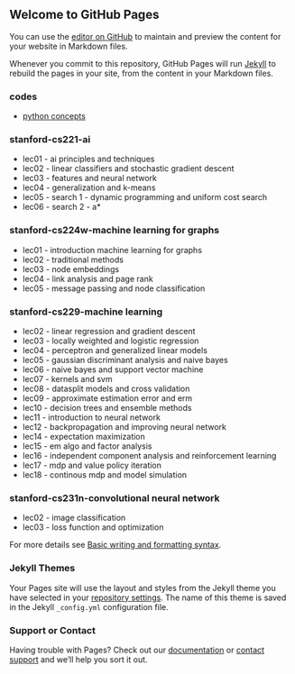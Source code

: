 ## Welcome to GitHub Pages

You can use the [editor on GitHub](https://github.com/chandrabsingh/learnings/edit/main/index.md) to maintain and preview the content for your website in Markdown files.

Whenever you commit to this repository, GitHub Pages will run [Jekyll](https://jekyllrb.com/) to rebuild the pages in your site, from the content in your Markdown files.

### codes  
- [python concepts](codes/python_faqs.html)  
### stanford-cs221-ai  
- lec01 - ai principles and techniques  
- lec02 - linear classifiers and stochastic gradient descent  
- lec03 - features and neural network  
- lec04 - generalization and k-means  
- lec05 - search 1 - dynamic programming and uniform cost search  
- lec06 - search 2 - a\*  
### stanford-cs224w-machine learning for graphs  
- lec01 - introduction machine learning for graphs  
- lec02 - traditional methods  
- lec03 - node embeddings  
- lec04 - link analysis and page rank  
- lec05 - message passing and node classification  
### stanford-cs229-machine learning  
- lec02 - linear regression and gradient descent  
- lec03 - locally weighted and logistic regression  
- lec04 - perceptron and generalized linear models   
- lec05 - gaussian discriminant analysis and naive bayes  
- lec06 - naive bayes and support vector machine  
- lec07 - kernels and svm  
- lec08 - datasplit models and cross validation  
- lec09 - approximate estimation error and erm  
- lec10 - decision trees and ensemble methods  
- lec11 - introduction to neural network  
- lec12 - backpropagation and improving neural network  
- lec14 - expectation maximization   
- lec15 - em algo and factor analysis  
- lec16 - independent component analysis and reinforcement learning  
- lec17 - mdp and value policy iteration  
- lec18 - continous mdp and model simulation  
### stanford-cs231n-convolutional neural network  
- lec02 - image classification  
- lec03 - loss function and optimization  


For more details see [Basic writing and formatting syntax](https://docs.github.com/en/github/writing-on-github/getting-started-with-writing-and-formatting-on-github/basic-writing-and-formatting-syntax).

### Jekyll Themes

Your Pages site will use the layout and styles from the Jekyll theme you have selected in your [repository settings](https://github.com/chandrabsingh/learnings/settings/pages). The name of this theme is saved in the Jekyll `_config.yml` configuration file.

### Support or Contact

Having trouble with Pages? Check out our [documentation](https://docs.github.com/categories/github-pages-basics/) or [contact support](https://support.github.com/contact) and we’ll help you sort it out.
